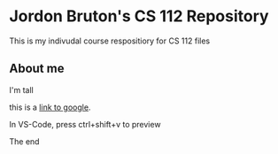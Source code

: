 # Jordon Bruton's CS 112 Repository
This is my indivudal course respositiory for CS 112 files

## About me 
I'm tall

this is a [link to google](http://google.com).

In VS-Code, press ctrl+shift+v to preview

The end